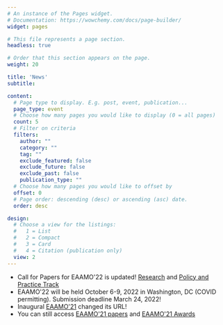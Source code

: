 ```yaml
---
# An instance of the Pages widget.
# Documentation: https://wowchemy.com/docs/page-builder/
widget: pages

# This file represents a page section.
headless: true

# Order that this section appears on the page.
weight: 20

title: 'News'
subtitle:

content:
  # Page type to display. E.g. post, event, publication...
  page_type: event
  # Choose how many pages you would like to display (0 = all pages)
  count: 5
  # Filter on criteria
  filters:
    author: ""
    category: ""
    tag: ""
    exclude_featured: false
    exclude_future: false
    exclude_past: false
    publication_type: ""
  # Choose how many pages you would like to offset by
  offset: 0
  # Page order: descending (desc) or ascending (asc) date.
  order: desc

design:
  # Choose a view for the listings:
  #   1 = List
  #   2 = Compact
  #   3 = Card
  #   4 = Citation (publication only)
  view: 2
---
```

- Call for Papers for EAAMO'22 is updated! [Research](https://eaamo.org/cfpresearch/) and [Policy and Practice Track](https://eaamo.org/cfppolicyandpractice/)
- EAAMO'22 will be held October 6-9, 2022 in Washington, DC (COVID permitting). Submission deadline March 24, 2022!
- Inaugural [EAAMO'21](https://eaamo2021.eaamo.org) changed its URL!
- You can still access [EAAMO'21 papers](https://eaamo2021.eaamo.org/accepted/) and [EAAMO'21 Awards](https://eaamo2021.eaamo.org/awards)
